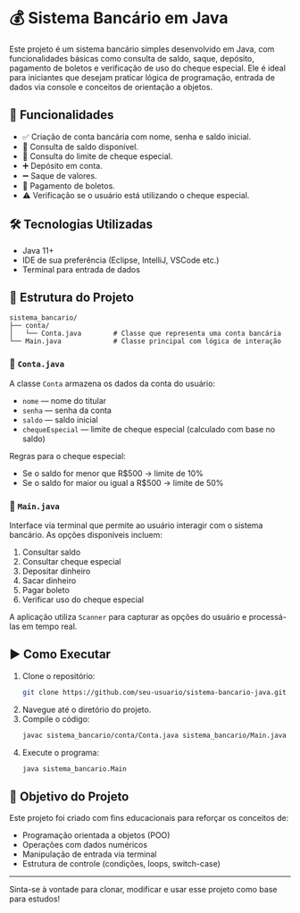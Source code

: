 
# 💰 Sistema Bancário em Java

Este projeto é um sistema bancário simples desenvolvido em Java, com funcionalidades básicas como consulta de saldo, saque, depósito, pagamento de boletos e verificação de uso do cheque especial. Ele é ideal para iniciantes que desejam praticar lógica de programação, entrada de dados via console e conceitos de orientação a objetos.

## 📌 Funcionalidades

- ✅ Criação de conta bancária com nome, senha e saldo inicial.
- 📄 Consulta de saldo disponível.
- 🏦 Consulta do limite de cheque especial.
- ➕ Depósito em conta.
- ➖ Saque de valores.
- 💸 Pagamento de boletos.
- ⚠️ Verificação se o usuário está utilizando o cheque especial.

## 🛠️ Tecnologias Utilizadas

- Java 11+
- IDE de sua preferência (Eclipse, IntelliJ, VSCode etc.)
- Terminal para entrada de dados

## 📁 Estrutura do Projeto

```
sistema_bancario/
├── conta/
│   └── Conta.java        # Classe que representa uma conta bancária
└── Main.java             # Classe principal com lógica de interação
```

### 🔹 `Conta.java`

A classe `Conta` armazena os dados da conta do usuário:

- `nome` — nome do titular
- `senha` — senha da conta
- `saldo` — saldo inicial
- `chequeEspecial` — limite de cheque especial (calculado com base no saldo)

Regras para o cheque especial:
- Se o saldo for menor que R$500 → limite de 10%
- Se o saldo for maior ou igual a R$500 → limite de 50%

### 🔹 `Main.java`

Interface via terminal que permite ao usuário interagir com o sistema bancário. As opções disponíveis incluem:

1. Consultar saldo  
2. Consultar cheque especial  
3. Depositar dinheiro  
4. Sacar dinheiro  
5. Pagar boleto  
6. Verificar uso do cheque especial

A aplicação utiliza `Scanner` para capturar as opções do usuário e processá-las em tempo real.

## ▶️ Como Executar

1. Clone o repositório:
   ```bash
   git clone https://github.com/seu-usuario/sistema-bancario-java.git
   ```
2. Navegue até o diretório do projeto.
3. Compile o código:
   ```bash
   javac sistema_bancario/conta/Conta.java sistema_bancario/Main.java
   ```
4. Execute o programa:
   ```bash
   java sistema_bancario.Main
   ```

## 🎯 Objetivo do Projeto

Este projeto foi criado com fins educacionais para reforçar os conceitos de:

- Programação orientada a objetos (POO)
- Operações com dados numéricos
- Manipulação de entrada via terminal
- Estrutura de controle (condições, loops, switch-case)

---

Sinta-se à vontade para clonar, modificar e usar esse projeto como base para estudos!
